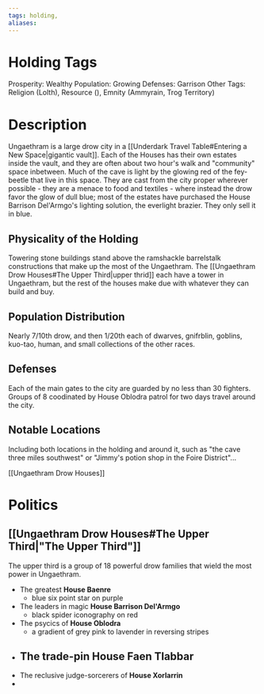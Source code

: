 ```yaml
---
tags: holding,
aliases:
---
```


# Holding Tags
Prosperity: Wealthy
Population: Growing
Defenses: Garrison
Other Tags: Religion (Lolth), Resource (), Emnity (Ammyrain, Trog Territory)

# Description
Ungaethram is a large drow city in a [[Underdark Travel Table#Entering a New Space|gigantic vault]]. Each of the Houses has their own estates inside the vault, and they are often about two hour's walk and "community" space inbetween. Much of the cave is light by the glowing red of the fey-beetle that live in this space. They are cast from the city proper wherever possible - they are a menace to food and textiles - where instead the drow favor the glow of dull blue; most of the estates have purchased the House Barrison Del'Armgo's lighting solution, the everlight brazier. They only sell it in blue. 
## Physicality of the Holding
Towering stone buildings stand above the ramshackle barrelstalk constructions that make up the most of the Ungaethram. The [[Ungaethram Drow Houses#The Upper Third|upper thrid]] each have a tower in Ungaethram, but the rest of the houses make due with whatever they can build and buy. 
## Population Distribution
Nearly 7/10th drow, and then 1/20th each of dwarves, gnifrblin, goblins, kuo-tao, human, and small collections of the other races.

## Defenses
Each of the main gates to the city are guarded by no less than 30 fighters. Groups of 8 coodinated by House Oblodra patrol for two days travel around the city.

## Notable Locations
Including both locations in the holding and around it, such as "the cave three miles southwest" or "Jimmy's potion shop in the Foire District"...

[[Ungaethram Drow Houses]]

# Politics
## [[Ungaethram Drow Houses#The Upper Third|"The Upper Third"]]
The upper third is a group of 18 powerful drow families that wield the most power in Ungaethram. 

- The greatest **House Baenre**
	- blue six point star on purple
- The leaders in magic **House Barrison Del'Armgo**
	- black spider iconography on red
- The psycics of **House Oblodra**
	- a gradient of grey pink to lavender in reversing stripes
- The trade-pin **House Faen Tlabbar**
	- 
- The reclusive judge-sorcerers of **House Xorlarrin**
- 